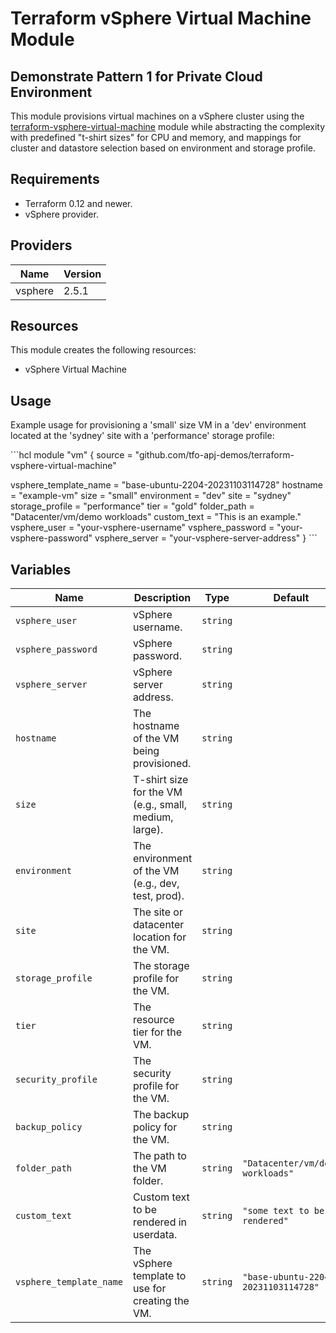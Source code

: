 # Terraform vSphere Virtual Machine Module

## Demonstrate Pattern 1 for Private Cloud Environment

This module provisions virtual machines on a vSphere cluster using the [terraform-vsphere-virtual-machine](https://github.com/tfo-apj-demos/terraform-vsphere-virtual-machine) module while abstracting the complexity with predefined "t-shirt sizes" for CPU and memory, and mappings for cluster and datastore selection based on environment and storage profile.

## Requirements

- Terraform 0.12 and newer.
- vSphere provider.

## Providers

| Name     | Version |
|----------|---------|
| vsphere  |  2.5.1  |

## Resources

This module creates the following resources:

- vSphere Virtual Machine

## Usage

Example usage for provisioning a 'small' size VM in a 'dev' environment located at the 'sydney' site with a 'performance' storage profile:

\```hcl
module "vm" {
  source = "github.com/tfo-apj-demos/terraform-vsphere-virtual-machine"

  vsphere_template_name = "base-ubuntu-2204-20231103114728"
  hostname              = "example-vm"
  size                  = "small"
  environment           = "dev"
  site                  = "sydney"
  storage_profile       = "performance"
  tier                  = "gold"
  folder_path           = "Datacenter/vm/demo workloads"
  custom_text           = "This is an example."
  vsphere_user          = "your-vsphere-username"
  vsphere_password      = "your-vsphere-password"
  vsphere_server        = "your-vsphere-server-address"
}
\```

## Variables

| Name                    | Description                                           | Type     | Default                           | Required |
|-------------------------|-------------------------------------------------------|----------|-----------------------------------|:--------:|
| `vsphere_user`          | vSphere username.                                     | `string` |                                   | Yes      |
| `vsphere_password`      | vSphere password.                                     | `string` |                                   | Yes      |
| `vsphere_server`        | vSphere server address.                               | `string` |                                   | Yes      |
| `hostname`              | The hostname of the VM being provisioned.             | `string` |                                   | Yes      |
| `size`                  | T-shirt size for the VM (e.g., small, medium, large). | `string` |                                   | Yes      |
| `environment`           | The environment of the VM (e.g., dev, test, prod).    | `string` |                                   | Yes      |
| `site`                  | The site or datacenter location for the VM.           | `string` |                                   | Yes      |
| `storage_profile`       | The storage profile for the VM.                       | `string` |                                   | Yes      |
| `tier`                  | The resource tier for the VM.                         | `string` |                                   | Yes      |
| `security_profile`      | The security profile for the VM.                      | `string` |                                   | No       |
| `backup_policy`         | The backup policy for the VM.                         | `string` |                                   | No       |
| `folder_path`           | The path to the VM folder.                            | `string` | `"Datacenter/vm/demo workloads"`  | No       |
| `custom_text`           | Custom text to be rendered in userdata.               | `string` | `"some text to be rendered"`      | No       |
| `vsphere_template_name` | The vSphere template to use for creating the VM.      | `string` | `"base-ubuntu-2204-20231103114728"` | No    |